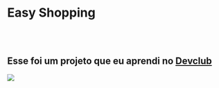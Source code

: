 <h1> Easy Shopping </h1>
<br>
<br>
<h2> Esse foi um projeto que eu aprendi no <a href="https://rodolfomori.com.br/devclub">Devclub</a></h2>

<img src="https://github.com/user-attachments/assets/4a67627a-b4a1-4883-82fe-d09a85be4add"/>
 

